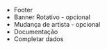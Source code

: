 - Footer
- Banner Rotativo - opcional
- Mudança de artista - opcional
- Documentação
- Completar dados
